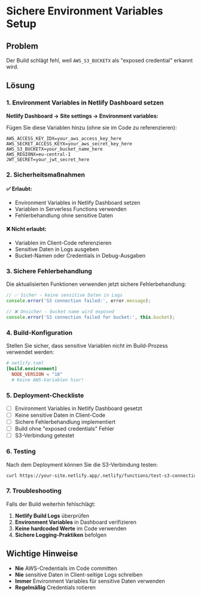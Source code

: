 # Sichere Environment Variables Setup

## Problem
Der Build schlägt fehl, weil `AWS_S3_BUCKETX` als "exposed credential" erkannt wird.

## Lösung

### 1. Environment Variables in Netlify Dashboard setzen

**Netlify Dashboard → Site settings → Environment variables:**

Fügen Sie diese Variablen hinzu (ohne sie im Code zu referenzieren):

```env
AWS_ACCESS_KEY_IDX=your_aws_access_key_here
AWS_SECRET_ACCESS_KEYX=your_aws_secret_key_here
AWS_S3_BUCKETX=your_bucket_name_here
AWS_REGIONX=eu-central-1
JWT_SECRET=your_jwt_secret_here
```

### 2. Sicherheitsmaßnahmen

#### ✅ Erlaubt:
- Environment Variables in Netlify Dashboard setzen
- Variablen in Serverless Functions verwenden
- Fehlerbehandlung ohne sensitive Daten

#### ❌ Nicht erlaubt:
- Variablen im Client-Code referenzieren
- Sensitive Daten in Logs ausgeben
- Bucket-Namen oder Credentials in Debug-Ausgaben

### 3. Sichere Fehlerbehandlung

Die aktualisierten Funktionen verwenden jetzt sichere Fehlerbehandlung:

```javascript
// ✅ Sicher - keine sensitive Daten in Logs
console.error('S3 connection failed:', error.message);

// ❌ Unsicher - bucket name wird exposed
console.error('S3 connection failed for bucket:', this.bucket);
```

### 4. Build-Konfiguration

Stellen Sie sicher, dass sensitive Variablen nicht im Build-Prozess verwendet werden:

```toml
# netlify.toml
[build.environment]
  NODE_VERSION = "18"
  # Keine AWS-Variablen hier!
```

### 5. Deployment-Checkliste

- [ ] Environment Variables in Netlify Dashboard gesetzt
- [ ] Keine sensitive Daten in Client-Code
- [ ] Sichere Fehlerbehandlung implementiert
- [ ] Build ohne "exposed credentials" Fehler
- [ ] S3-Verbindung getestet

### 6. Testing

Nach dem Deployment können Sie die S3-Verbindung testen:

```bash
curl https://your-site.netlify.app/.netlify/functions/test-s3-connection
```

### 7. Troubleshooting

Falls der Build weiterhin fehlschlägt:

1. **Netlify Build Logs** überprüfen
2. **Environment Variables** in Dashboard verifizieren
3. **Keine hardcoded Werte** im Code verwenden
4. **Sichere Logging-Praktiken** befolgen

## Wichtige Hinweise

- **Nie** AWS-Credentials im Code committen
- **Nie** sensitive Daten in Client-seitige Logs schreiben
- **Immer** Environment Variables für sensitive Daten verwenden
- **Regelmäßig** Credentials rotieren
